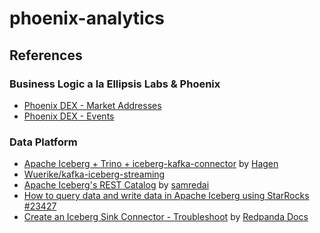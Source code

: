 # phoenix-analytics

## References

### Business Logic a la Ellipsis Labs & Phoenix

- [Phoenix DEX - Market Addresses](https://ellipsis-labs.gitbook.io/phoenix-dex/tRIkEFlLUzWK9uKO3W2V/getting-started/technical-overview/market-addresses)
- [Phoenix DEX - Events](https://ellipsis-labs.gitbook.io/phoenix-dex/tRIkEFlLUzWK9uKO3W2V/getting-started/technical-overview/events)

### Data Platform

- [Apache Iceberg + Trino + iceberg-kafka-connector](https://hendoxc.substack.com/p/apache-iceberg-trino-iceberg-kafka) by [Hagen](https://substack.com/profile/173721939-hagen)
- [Wuerike/kafka-iceberg-streaming](https://github.com/Wuerike/kafka-iceberg-streaming)
- [Apache Iceberg's REST Catalog](https://www.apachecon.com/acna2022/slides/02_Redai_Apache_Icebergs_REST.pdf) by [samredai](https://www.github.com/samredai/)
- [How to query data and write data in Apache Iceberg using StarRocks #23427](https://github.com/StarRocks/starrocks/discussions/23427)
- [Create an Iceberg Sink Connector - Troubleshoot](https://docs.redpanda.com/current/deploy/deployment-option/cloud/managed-connectors/create-iceberg-sink-connector/#troubleshoot) by [Redpanda Docs](https://docs.redpanda.com/)
